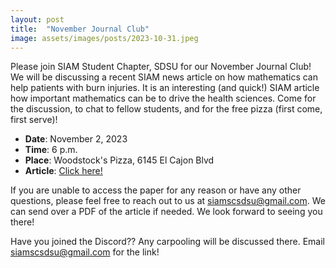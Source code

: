 ```yaml
---
layout: post
title:  "November Journal Club"
image: assets/images/posts/2023-10-31.jpeg
---
```


Please join SIAM Student Chapter, SDSU for our November Journal Club! We will be discussing a recent SIAM news article on how mathematics can help patients with burn injuries. It is an interesting (and quick!) SIAM article how important mathematics can be to drive the health sciences. Come for the discussion, to chat to fellow students, and for the free pizza (first come, first serve)!

- __Date__:   November 2, 2023
- __Time__:   6 p.m.
- __Place__:  Woodstock's Pizza, 6145 El Cajon Blvd
- __Article__:  [Click here!](https://sinews.siam.org/Details-Page/can-mathematics-help-patients-with-burn-injuries)

If you are unable to access the paper for any reason or have any other questions, please feel free to reach out to us at [siamscsdsu@gmail.com](mailto:siamscsdsu@gmail.com). We can send over a PDF of the article if needed. We look forward to seeing you there!

Have you joined the Discord?? Any carpooling will be discussed there. Email [siamscsdsu@gmail.com](mailto:siamscsdsu@gmail.com) for the link!

